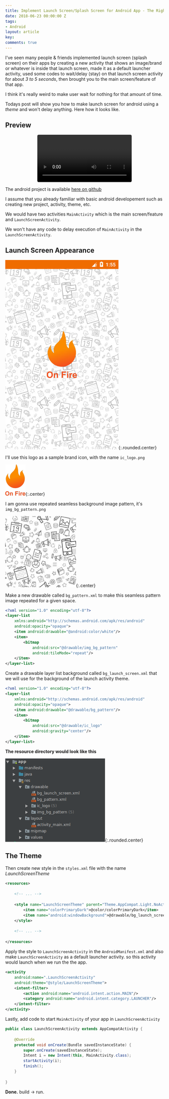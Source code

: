 ```yaml
---
title: Implement Launch Screen/Splash Screen for Android App - The Right Way
date: 2018-06-23 00:00:00 Z
tags:
- Android
layout: article
key: 
comments: true
---
```


I've seen many people & friends implemented launch screen (splash screen) on their apps by creating a new activity that shows an image/brand or whatever is inside that launch screen, made it as a default launcher activity, used some codes to wait/delay (stay) on that launch screen activity for about *3 to 5 seconds*, then brought you to the main screen/feature of that app.

I think it's really weird to make user wait for nothing for that amount of time.

Todays post will show you how to make launch screen for android using a *theme* and won't delay anything. Here how it looks like.

<!--more-->

## Preview
<video controls="" autoplay="true" loop="true" name="media" style="display: block; margin: auto; border-radius: 0.3em">
    <source src="/assets/images/splash/vid.mp4" type="video/mp4">
</video>

The android project is available [here on github](https://github.com/abdularis/LaunchScreenExample)

I assume that you already familiar with basic android developement such as creating new project, activity, theme, etc.

We would have two activities `MainActivity` which is the main screen/feature and `LaunchScreenActivity`.

We won't have any code to delay execution of `MainActivity` in the `LaunchScreenActivity`.

## Launch Screen Appearance

![screenshot](/assets/images/splash/screenshot.jpg){:.rounded.center}

I'll use this logo as a sample brand icon, with the name `ic_logo.png`

![logo](/assets/images/splash/logo.png){:.center}

I am gonna use repeated seamless background image pattern, it's `img_bg_pattern.png`

![pattern](/assets/images/splash/pattern.jpg){:.center}

Make a new drawable called `bg_pattern.xml` to make this seamless pattern image repeated for a given space.

```xml
<?xml version="1.0" encoding="utf-8"?>
<layer-list
    xmlns:android="http://schemas.android.com/apk/res/android"
    android:opacity="opaque">
    <item android:drawable="@android:color/white"/>
    <item>
        <bitmap
            android:src="@drawable/img_bg_pattern"
            android:tileMode="repeat"/>
    </item>
</layer-list>
```

Create a drawable layer list background called `bg_launch_screen.xml` that we will use for the background of the launch activity theme.

```xml
<?xml version="1.0" encoding="utf-8"?>
<layer-list
    xmlns:android="http://schemas.android.com/apk/res/android"
    android:opacity="opaque">
    <item android:drawable="@drawable/bg_pattern"/>
    <item>
        <bitmap
            android:src="@drawable/ic_logo"
            android:gravity="center"/>
    </item>
</layer-list>
```

**The resource directory would look like this**

![struktur](/assets/images/splash/dir_struct.png){:.rounded.center}

## The Theme
Then create new style in the `styles.xml` file with the name *LaunchScreenTheme*

```xml
<resources>

    <!-- ... -->

    <style name="LaunchScreenTheme" parent="Theme.AppCompat.Light.NoActionBar">
        <item name="colorPrimaryDark">@color/colorPrimaryDark</item>
        <item name="android:windowBackground">@drawable/bg_launch_screen</item>
    </style>

    <!-- ... -->

</resources>

```

Apply the style to `LaunchScreenActivity` in the `AndroidManifest.xml` and also make `LaunchScreenActivity` as a default launcher activity. so this activity would launch when we run the the app.

```xml
<activity
    android:name=".LaunchScreenActivity"
    android:theme="@style/LaunchScreenTheme">
    <intent-filter>
        <action android:name="android.intent.action.MAIN"/>
        <category android:name="android.intent.category.LAUNCHER"/>
    </intent-filter>
</activity>
```

Lastly, add code to start `MainActivity` of your app in `LaunchScreenActivity`

```java
public class LaunchScreenActivity extends AppCompatActivity {

    @Override
    protected void onCreate(Bundle savedInstanceState) {
        super.onCreate(savedInstanceState);
        Intent i = new Intent(this, MainActivity.class);
        startActivity(i);
        finish();
    }

}
```

**Done.** build -> run.